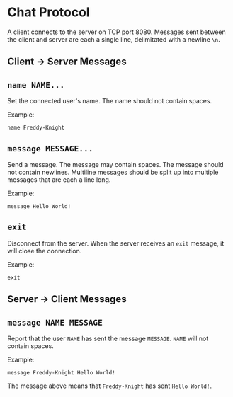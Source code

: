 # Chat Protocol

A client connects to the server on TCP port 8080. Messages sent between the client and server are each a single line, delimitated with a newline `\n`.

## Client -> Server Messages
## `name NAME...`
Set the connected user's name. The name should not contain spaces.

Example:
```
name Freddy-Knight
```

## `message MESSAGE...`
Send a message. The message may contain spaces. The message should not contain newlines. Multiline messages should be split up into multiple messages that are each a line long.

Example:
```
message Hello World!
```

## `exit`
Disconnect from the server. When the server receives an `exit` message, it will close the connection.

Example:
```
exit
```

## Server -> Client Messages
## `message NAME MESSAGE`
Report that the user `NAME` has sent the message `MESSAGE`. `NAME` will not contain spaces.

Example:
```
message Freddy-Knight Hello World!
```

The message above means that `Freddy-Knight` has sent `Hello World!`.